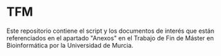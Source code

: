 # TFM
Este repositorio contiene el script y los documentos de interés que están referenciados en el apartado "Anexos" en el Trabajo de Fin de Máster en Bioinformática por la Universidad de Murcia.
